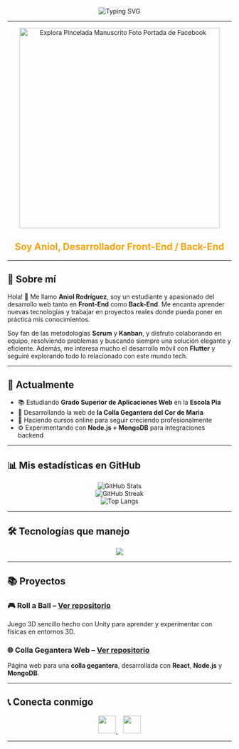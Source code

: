 <div align="center" style="display: flex; align-items: center; justify-content: center; gap: 10px;">


  <img src="https://readme-typing-svg.herokuapp.com?font=Fira+Code&size=28&pause=1000&color=FFFFFF&center=true&vCenter=true&width=450&lines=Bienvenido+a+mi+GitHub!;Estudiante+web;Front+for+All,+Back+for+one" alt="Typing SVG" />

  <!-- Animación de texto -->

  <!-- Barra fija grande al lado del texto -->

</div>

---

<div align="center">
  <img src="https://github.com/user-attachments/assets/4077611b-ae76-4680-baea-382f0e2bd1e2" alt="Explora Pincelada Manuscrito Foto Portada de Facebook" width="450px" />
  
  <h2 style="color: #FCA311;">Soy Aniol, Desarrollador Front-End / Back-End</h2>
</div>

---

## 📖 Sobre mí

Hola! 👋 Me llamo **Aniol Rodríguez**, soy un estudiante y apasionado del desarrollo web tanto en **Front-End** como **Back-End**. Me encanta aprender nuevas tecnologías y trabajar en proyectos reales donde pueda poner en práctica mis conocimientos.

Soy fan de las metodologías **Scrum** y **Kanban**, y disfruto colaborando en equipo, resolviendo problemas y buscando siempre una solución elegante y eficiente. Además, me interesa mucho el desarrollo móvil con **Flutter** y seguiré explorando todo lo relacionado con este mundo tech.

---

## 🚀 Actualmente

- 📚 Estudiando **Grado Superior de Aplicaciones Web** en la **Escola Pia**
- 🔭 Desarrollando la web de **la Colla Gegantera del Cor de Maria**
- 🌱 Haciendo cursos online para seguir creciendo profesionalmente
- ⚙️ Experimentando con **Node.js + MongoDB** para integraciones backend

---

## 📊 Mis estadísticas en GitHub

<div align="center">
  <img src="https://github-readme-stats.vercel.app/api?username=DRAKEFISTFIRE&show_icons=true&theme=radical" alt="GitHub Stats" />
  <br>
  <img src="https://github-readme-streak-stats.herokuapp.com/?user=DRAKEFISTFIRE&theme=radical" alt="GitHub Streak" />
  <br>
  <img src="https://github-readme-stats.vercel.app/api/top-langs/?username=DRAKEFISTFIRE&layout=compact&theme=radical" alt="Top Langs" />
</div>

---

## 🛠️ Tecnologías que manejo

<p align="center">
  <img src="https://skillicons.dev/icons?i=html,css,js,ts,php,react,nodejs,mongodb,flutter,mysql,git,github,vscode,linux,windows&perline=8" />
</p>

---

## 📚 Proyectos

### 🎮 **Roll a Ball** – [Ver repositorio](https://github.com/DRAKEFISTFIRE/Roll-a-Ball)

Juego 3D sencillo hecho con Unity para aprender y experimentar con físicas en entornos 3D.

### 🌐 **Colla Gegantera Web** – [Ver repositorio](https://github.com/DRAKEFISTFIRE/Colla-gegantera-web-project)

Página web para una **colla gegantera**, desarrollada con **React**, **Node.js** y **MongoDB**.

---

## 📞 Conecta conmigo

<p align="center">
  <a href="https://www.linkedin.com/in/aniol-rodriguez-530514295/">
    <img src="https://raw.githubusercontent.com/rahulbanerjee26/githubAboutMeGenerator/main/icons/linked-in-alt.svg" width="40px">
  </a>
  &nbsp;&nbsp;
  <a href="[https://www.instagram.com/aniol.codes/](https://www.instagram.com/aniolrodriguez_2005?igsh=djBkaWQwN2xldThv)">
    <img src="https://raw.githubusercontent.com/rahulbanerjee26/githubAboutMeGenerator/main/icons/instagram.svg" width="40px">
  </a>
</p>

---


